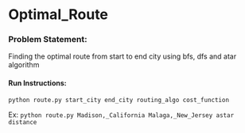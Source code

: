 # Optimal_Route
### Problem Statement:
Finding the optimal route from start to end city using bfs, dfs and atar algorithm

#### Run Instructions:
```python route.py start_city end_city routing_algo cost_function```

Ex: ```python route.py Madison,_California Malaga,_New_Jersey astar distance```
